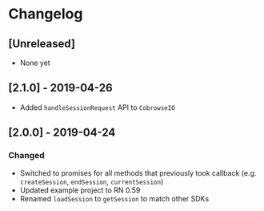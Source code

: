 # Changelog

## [Unreleased]
- None yet

## [2.1.0] - 2019-04-26
- Added `handleSessionRequest` API to `CobrowseIO`

## [2.0.0] - 2019-04-24
### Changed
- Switched to promises for all methods that previously took callback (e.g. `createSession`, `endSession`, `currentSession`)
- Updated example project to RN 0.59
- Renamed `loadSession` to `getSession` to match other SDKs
